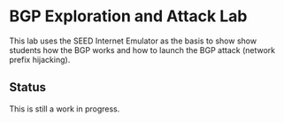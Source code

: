 # BGP Exploration and Attack Lab

This lab uses the SEED Internet Emulator as the basis
to show show students how the BGP works and how to
launch the BGP attack (network prefix hijacking). 

## Status

This is still a work in progress. 
